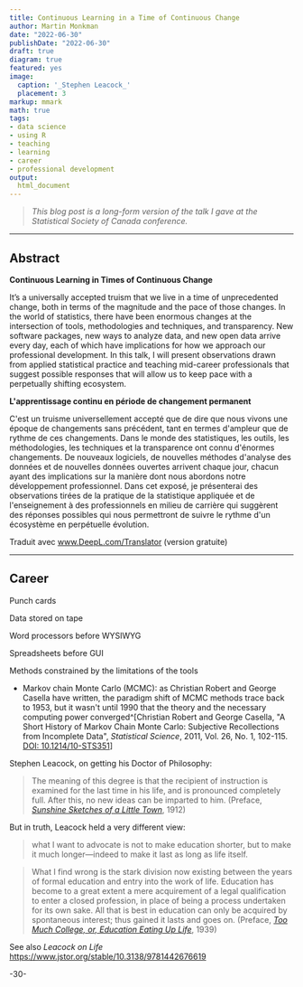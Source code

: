 ```yaml
---
title: Continuous Learning in a Time of Continuous Change
author: Martin Monkman
date: "2022-06-30"
publishDate: "2022-06-30"
draft: true
diagram: true
featured: yes
image:
  caption: '_Stephen Leacock_'
  placement: 3
markup: mmark
math: true
tags:
- data science
- using R
- teaching
- learning
- career
- professional development
output:
  html_document
---
```




<!--
Copyright 2022 Martin Monkman

This work is licensed under the Creative Commons Attribution 4.0 International License.
To view a copy of this license, visit http://creativecommons.org/licenses/by/4.0/.
-->


>_This blog post is a long-form version of the talk I gave at the Statistical Society of Canada conference._



***

## Abstract


**Continuous Learning in Times of Continuous Change**

It’s a universally accepted truism that we live in a time of unprecedented change, both in terms of the magnitude and the pace of those changes. In the world of statistics, there have been enormous changes at the intersection of tools, methodologies and techniques, and transparency. New software packages, new ways to analyze data, and new open data arrive every day, each of which have implications for how we approach our professional development. In this talk, I will present observations drawn from applied statistical practice and teaching mid-career professionals that suggest possible responses that will allow us to keep pace with a perpetually shifting ecosystem.


**L'apprentissage continu en période de changement permanent**

C'est un truisme universellement accepté que de dire que nous vivons une époque de changements sans précédent, tant en termes d'ampleur que de rythme de ces changements. Dans le monde des statistiques, les outils, les méthodologies, les techniques et la transparence ont connu d'énormes changements. De nouveaux logiciels, de nouvelles méthodes d'analyse des données et de nouvelles données ouvertes arrivent chaque jour, chacun ayant des implications sur la manière dont nous abordons notre développement professionnel. Dans cet exposé, je présenterai des observations tirées de la pratique de la statistique appliquée et de l'enseignement à des professionnels en milieu de carrière qui suggèrent des réponses possibles qui nous permettront de suivre le rythme d'un écosystème en perpétuelle évolution.


Traduit avec www.DeepL.com/Translator (version gratuite)



***

## Career

Punch cards

Data stored on tape

Word processors before WYSIWYG

Spreadsheets before GUI

Methods constrained by the limitations of the tools

* Markov chain Monte Carlo (MCMC): as Christian Robert and George Casella have written, the paradigm shift of MCMC methods trace back to 1953, but it wasn't until 1990 that the theory and the necessary computing power converged^[Christian Robert and George Casella, "A Short History of Markov Chain Monte Carlo: Subjective Recollections from Incomplete Data", _Statistical Science_, 2011, Vol. 26, No. 1, 102-115. [DOI: 10.1214/10-STS351](https://projecteuclid.org/journals/statistical-science/volume-26/issue-1/A-Short-History-of-Markov-Chain-Monte-Carlo--Subjective/10.1214/10-STS351.full)]



Stephen Leacock, on getting his Doctor of Philosophy:

>The meaning of this degree is that the
recipient of instruction is examined for the last time in his life, and
is pronounced completely full. After this, no new ideas can be imparted
to him. (Preface, [_Sunshine Sketches of a Little Town_](https://onlinebooks.library.upenn.edu/webbin/gutbook/lookup?num=3533), 1912) 

But in truth, Leacock held a very different view:

>what I want to advocate is not to make education shorter, but to make it much longer—indeed to make it last as long as life itself.

>What I find wrong is the stark division now existing between the years of formal education and entry into the work of life. Education has become to a great extent a mere acquirement of a legal qualification to enter a closed profession, in place of being a process undertaken for its own sake. All that is best in education can only be acquired by spontaneous interest; thus gained it lasts and goes on. (Preface, [_Too Much College, or, Education Eating Up Life_](https://gutenberg.ca/ebooks/leacock-toomuchcollege/leacock-toomuchcollege-00-h.html), 1939)

See also _Leacock on Life_ https://www.jstor.org/stable/10.3138/9781442676619




-30-
